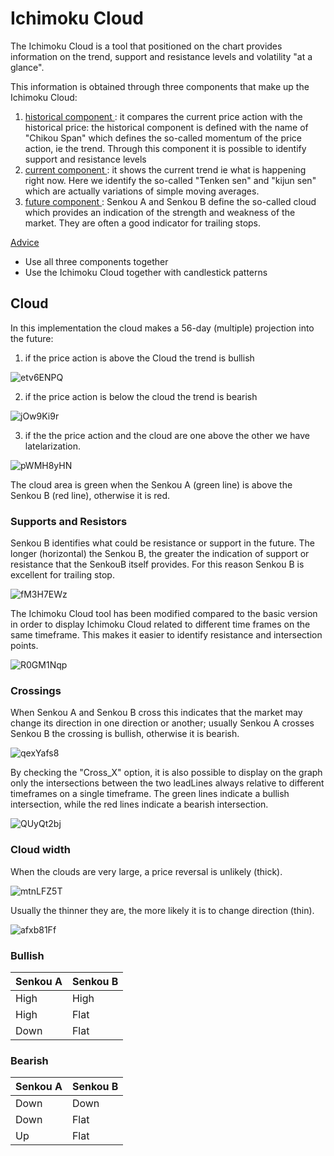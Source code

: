 # <H1> Ichimoku Cloud </H1>

The Ichimoku Cloud is a tool that positioned on the chart provides information on the trend, support and resistance levels and volatility "at a glance".

This information is obtained through three components that make up the Ichimoku Cloud:
1. <ins> historical component </ins>: it compares the current price action with the historical price: the historical component is defined with the name of "Chikou Span" which defines the so-called momentum of the price action, ie the trend. Through this component it is possible to identify support and resistance levels
2. <ins> current component </ins>: it shows the current trend ie what is happening right now. Here we identify the so-called "Tenken sen" and "kijun sen" which are actually variations of simple moving averages.
3. <ins> future component </ins>: Senkou A and Senkou B define the so-called cloud which provides an indication of the strength and weakness of the market.
They are often a good indicator for trailing stops.

<ins> Advice </ins>

- Use all three components together
- Use the Ichimoku Cloud together with candlestick patterns

<H2> Cloud </H2>

In this implementation the cloud makes a 56-day (multiple) projection into the future:

1. if the price action is above the Cloud the trend is bullish

![etv6ENPQ](https://user-images.githubusercontent.com/57445485/126187865-27c140b4-5515-4d46-85b9-ec0bbfa2a226.png)

2. if the price action is below the cloud the trend is bearish

![jOw9Ki9r](https://user-images.githubusercontent.com/57445485/126187741-984d36ea-1239-4b47-8496-54ded1e696a5.png)

3. if the the price action and the cloud are one above the other we have latelarization.

![pWMH8yHN](https://user-images.githubusercontent.com/57445485/126188878-29142d21-b6bd-44a7-bda7-affe47fd5264.png)

The cloud area is green when the Senkou A (green line) is above the Senkou B (red line), otherwise it is red.

<h3> Supports and Resistors </h3>

Senkou B identifies what could be resistance or support in the future. The longer (horizontal) the Senkou B, the greater the indication of support or resistance that the SenkouB itself provides. For this reason Senkou B is excellent for trailing stop.

![fM3H7EWz](https://user-images.githubusercontent.com/57445485/126191763-4c00376f-8331-4a4a-a4c1-64b9840be2c8.png)



The Ichimoku Cloud tool has been modified compared to the basic version in order to display Ichimoku Cloud related to different time frames on the same timeframe. This makes it easier to identify resistance and intersection points.

![R0GM1Nqp](https://user-images.githubusercontent.com/57445485/125323748-6f9df600-e33f-11eb-8cc1-def4d79fc51a.png)

<h3> Crossings </h3>

When Senkou A and Senkou B cross this indicates that the market may change its direction in one direction or another; usually Senkou A crosses Senkou B the crossing is bullish, otherwise it is bearish.

![qexYafs8](https://user-images.githubusercontent.com/57445485/126193859-0dd51cd0-0470-4bbf-aa1b-d0a43d3f13ee.png)

By checking the "Cross_X" option, it is also possible to display on the graph only the intersections between the two leadLines always relative to different timeframes on a single timeframe. The green lines indicate a bullish intersection, while the red lines indicate a bearish intersection.

![QUyQt2bj](https://user-images.githubusercontent.com/57445485/125323473-1afa7b00-e33f-11eb-898d-de66acb97b35.png)

<H3> Cloud width </H3>

When the clouds are very large, a price reversal is unlikely (thick).

![mtnLFZ5T](https://user-images.githubusercontent.com/57445485/126195632-fb9870be-122d-466d-a636-7dc88433f895.png)

Usually the thinner they are, the more likely it is to change direction (thin).

![afxb81Ff](https://user-images.githubusercontent.com/57445485/126195653-a9ec44e4-795a-4133-bafa-d361defc0102.png)

<H3> Bullish </H3>

Senkou A | Senkou B
------------ | -------------
High | High | +++
High | Flat | ++
Down | Flat | +

<H3> Bearish </H3>

Senkou A | Senkou B
------------ | -------------
Down | Down | +++
Down | Flat | ++
Up | Flat | +






